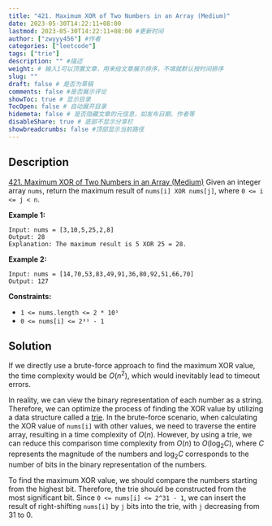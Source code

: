 ```yaml
---
title: "421. Maximum XOR of Two Numbers in an Array (Medium)"
date: 2023-05-30T14:22:11+08:00
lastmod: 2023-05-30T14:22:11+08:00 #更新时间
author: ["zwyyy456"] #作者
categories: ["leetcode"]
tags: ["trie"]
description: "" #描述
weight: # 输入1可以顶置文章，用来给文章展示排序，不填就默认按时间排序
slug: ""
draft: false # 是否为草稿
comments: false #是否展示评论
showToc: true # 显示目录
TocOpen: false # 自动展开目录
hidemeta: false # 是否隐藏文章的元信息，如发布日期、作者等
disableShare: true # 底部不显示分享栏
showbreadcrumbs: false #顶部显示当前路径
---
```

## Description
[421. Maximum XOR of Two Numbers in an Array (Medium)](https://leetcode.com/problems/maximum-xor-of-two-numbers-in-an-array/)
Given an integer array `nums`, return the maximum result of  `nums[i] XOR nums[j]`, where `0 <= i <=
j < n`.

**Example 1:**

```
Input: nums = [3,10,5,25,2,8]
Output: 28
Explanation: The maximum result is 5 XOR 25 = 28.

```

**Example 2:**

```
Input: nums = [14,70,53,83,49,91,36,80,92,51,66,70]
Output: 127

```

**Constraints:**

- `1 <= nums.length <= 2 * 10⁵`
- `0 <= nums[i] <= 2³¹ - 1`

## Solution
If we directly use a brute-force approach to find the maximum XOR value, the time complexity would be $O(n^2)$, which would inevitably lead to timeout errors.

In reality, we can view the binary representation of each number as a string. Therefore, we can optimize the process of finding the XOR value by utilizing a data structure called a [trie](https://blog.zwyyy456.tech/zh/posts/tech/trie/). In the brute-force scenario, when calculating the XOR value of `nums[i]` with other values, we need to traverse the entire array, resulting in a time complexity of $O(n)$. However, by using a trie, we can reduce this comparison time complexity from $O(n)$ to $O(\log_2C)$, where $C$ represents the magnitude of the numbers and $\log_2C$ corresponds to the number of bits in the binary representation of the numbers.

To find the maximum XOR value, we should compare the numbers starting from the highest bit. Therefore, the trie should be constructed from the most significant bit. Since `0 <= nums[i] <= 2^31 - 1`, we can insert the result of right-shifting `nums[i]` by `j` bits into the trie, with `j` decreasing from $31$ to $0$.

